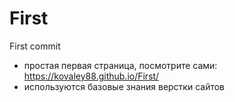 # First
First commit
- простая первая страница, посмотрите сами: https://kovaley88.github.io/First/
- используются базовые знания верстки сайтов
